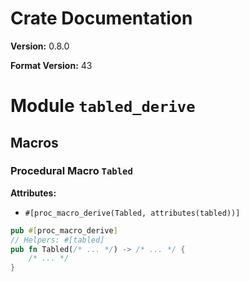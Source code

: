 # Crate Documentation

**Version:** 0.8.0

**Format Version:** 43

# Module `tabled_derive`

## Macros

### Procedural Macro `Tabled`

**Attributes:**

- `#[proc_macro_derive(Tabled, attributes(tabled))]`

```rust
pub #[proc_macro_derive]
// Helpers: #[tabled]
pub fn Tabled(/* ... */) -> /* ... */ {
    /* ... */
}
```

